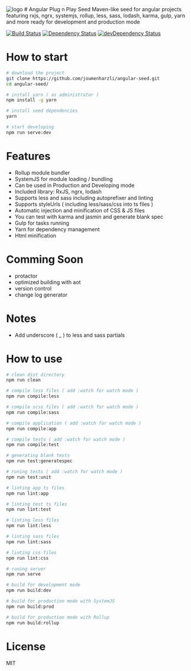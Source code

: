 <img src='http://www.hostingpics.net/thumbs/80/51/80/mini_805180logoplug.png' alt='logo'>
# Angular Plug n Play Seed
Maven-like seed for angular projects featuring rxjs, ngrx, systemjs, rollup, less, sass, lodash, karma, gulp, yarn and more ready for development and production mode

[![Build Status](https://travis-ci.org/joumenharzli/angular-seed.svg?branch=master)](https://travis-ci.org/joumenharzli/angular-seed)
[![Dependency Status](https://david-dm.org/joumenharzli/angular-seed.svg)](https://david-dm.org/joumenharzli/angular-seed)
[![devDependency Status](https://david-dm.org/joumenharzli/angular-seed/dev-status.svg)](https://david-dm.org/joumenharzli/angular-seed#info=devDependencies)

# How to start

```bash
# download the project
git clone https://github.com/joumenharzli/angular-seed.git
cd angular-seed/

# install yarn ( as administrator )
npm install -g yarn

# install seed dependencies
yarn

# start developing
npm run serve:dev
```

# Features

- Rollup module bundler
- SystemJS for module loading / bundling
- Can be used in Production and Developing mode
- Included library: RxJS, ngrx, lodash
- Supports less and sass including autoprefixer and linting
- Supports styleUrls ( including less/sass/css into ts files )
- Automatic injection and minification of CSS & JS files
- You can test with karma and jasmin and generate blank spec
- Gulp for tasks running
- Yarn for dependency management
- Html minification

# Comming Soon

- protactor
- optimized building with aot
- version control
- change log generator 

# Notes

- Add underscore ( _ ) to less and sass partials

# How to use

```bash
# clean dist directory
npm run clean

# compile less files ( add :watch for watch mode )
npm run compile:less

# compile scss files ( add :watch for watch mode )
npm run compile:sass

# compile application ( add :watch for watch mode )
npm run compile:app

# compile tests ( add :watch for watch mode )
npm run compile:test

# generating blank tests
npm run test:generatespec

# runing tests ( add :watch for watch mode )
npm run test:unit

# linting app ts files
npm run lint:app

# linting test ts files
npm run lint:test

# linting less files
npm run lint:less

# linting sass files
npm run lint:sass

# linting css files
npm run lint:css

# runing server
npm run serve

# build for development mode
npm run build:dev

# build for production mode with SystemJS
npm run build:prod

# build for production mode with Rollup
npm run build:rollup
```

# License
MIT

